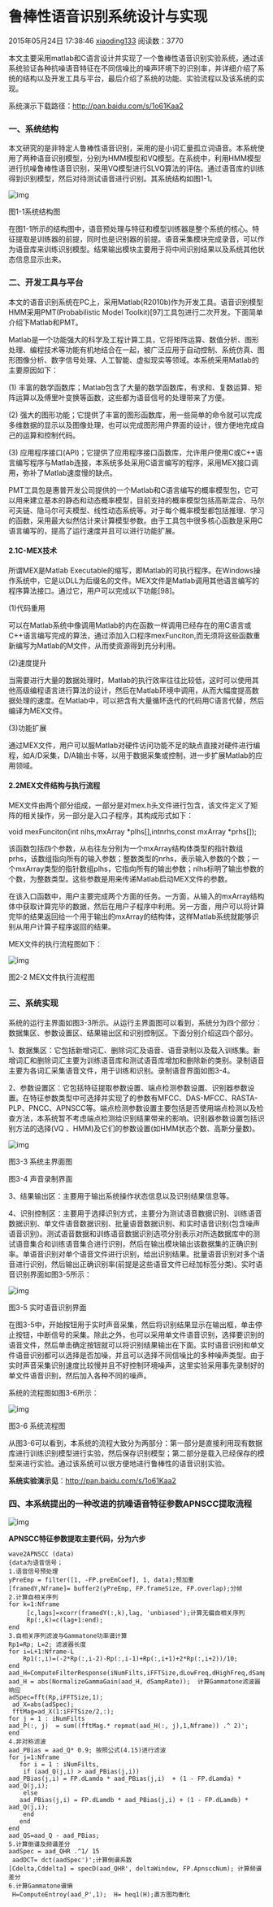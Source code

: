 # 鲁棒性语音识别系统设计与实现

2015年05月24日 17:38:46 [xiaoding133](https://me.csdn.net/xiaoding133) 阅读数：3770



​              本文主要采用matlab和C语言设计并实现了一个鲁棒性语音识别实验系统，通过该系统验证各种抗噪语音特征在不同信噪比的噪声环境下的识别率，并详细介绍了系统的结构以及开发工具与平台，最后介绍了系统的功能、实验流程以及该系统的实现。

系统演示下载路径：<http://pan.baidu.com/s/1o61Kaa2>



### 一、系统结构



​        本文研究的是非特定人鲁棒性语音识别，采用的是小词汇量孤立词语音。本系统使用了两种语音识别模型，分别为HMM模型和VQ模型。在系统中，利用HMM模型进行抗噪鲁棒性语音识别，采用VQ模型进行SLVQ算法的评估。通过语音库的训练得到识别模型，然后对待测试语音进行识别。其系统结构如图1-1。

![img](https://img-blog.csdn.net/20150524170919670)



图1-1系统结构图

在图1-1所示的结构图中，语音预处理与特征和模型训练器是整个系统的核心。特征提取是训练器的前提，同时也是识别器的前提。语音采集模块完成录音，可以作为语音库来训练识别模型。结果输出模块主要用于将中间识别结果以及系统其他状态信息显示出来。

### 二、开发工具与平台



本文的语音识别系统在PC上，采用Matlab(R2010b)作为开发工具。语音识别模型HMM采用PMT(Probabilistic Model Toolkit)[97]工具包进行二次开发。下面简单介绍下Matlab和PMT。

Matlab是一个功能强大的科学及工程计算工具，它将矩阵运算、数值分析、图形处理、编程技术等功能有机地结合在一起，被广泛应用于自动控制、系统仿真、图形图像分析、数字信号处理、人工智能、虚拟现实等领域。本系统采用Matlab的主要原因如下：

(1) 丰富的数学函数库；Matlab包含了大量的数学函数库，有求和、复数运算、矩阵运算以及傅里叶变换等函数，这些都为语音信号的处理带来了方便。

(2) 强大的图形功能；它提供了丰富的图形函数库，用一些简单的命令就可以完成多维数据的显示以及图像处理，也可以完成图形用户界面的设计，很方便地完成自己的运算和控制代码。

(3) 应用程序接口(API)；它提供了应用程序接口函数库，允许用户使用C或C++语言编写程序与Matlab连接，本系统多处采用C语言编写的程序，采用MEX接口调用，弥补了Matlab速度慢的缺点。

PMT工具包是惠普开发公司提供的一个Matlab和C语言编写的概率模型包，它可以用来建立基本的静态和动态概率模型，目前支持的概率模型包括高斯混合、马尔可夫链、隐马尔可夫模型、线性动态系统等。对于每个概率模型都包括推理、学习的函数，采用最大似然估计来计算模型参数。由于工具包中很多核心函数是采用C语言编写的，提高了运行速度并且可以进行功能扩展。

#### 2.1C-MEX技术

所谓MEX是Matlab Executable的缩写，即Matlab的可执行程序。在Windows操作系统中，它是以DLL为后缀名的文件。MEX文件是Matlab调用其他语言编写的程序算法接口。通过它，用户可以完成以下功能[98]。

(1)代码重用

可以在Matlab系统中像调用Matlab的内在函数一样调用已经存在的用C语言或C++语言编写完成的算法，通过添加入口程序mexFunciton,而无须将这些函数重新编写为Matlab的M文件，从而使资源得到充分利用。

(2)速度提升

当需要进行大量的数据处理时，Matlab的执行效率往往比较低，这时可以使用其他高级编程语言进行算法的设计，然后在Matlab环境中调用，从而大幅度提高数据处理的速度。在Matlab中，可以把含有大量循环迭代的代码用C语言代替，然后编译为MEX文件。

(3)功能扩展

通过MEX文件，用户可以服Matlab对硬件访问功能不足的缺点直接对硬件进行编程，如A/D采集，D/A输出卡等，以用于数据采集或控制，进一步扩展Matlab的应用领域。



#### 2.2MEX文件结构与执行流程

MEX文件由两个部分组成，一部分是对mex.h头文件进行包含，该文件定义了矩阵的相关操作，另一部分是入口子程序，其构成形式如下：

void  mexFunciton(int nlhs,mxArray *plhs[],intnrhs,const mxArray *prhs[]);

该函数包括四个参数，从右往左分别为一个mxArray结构体类型的指针数组prhs，该数组指向所有的输入参数；整数类型的nrhs，表示输入参数的个数；一个mxArray类型的指针数组plhs，它指向所有的输出参数；nlhs标明了输出参数的个数，为整数类型。这些参数是用来传递Matlab启动MEX文件的参数。

在该入口函数中，用户主要完成两个方面的任务。一方面，从输入的mxArray结构体中获取计算完毕的数据，然后在用户子程序中利用。另一方面，用户可以将计算完毕的结果返回给一个用于输出的mxArray的结构体，这样Matlab系统就能够识别从用户计算子程序返回的结果。

 MEX文件的执行流程图如下：

![img](https://img-blog.csdn.net/20150524171402997)

图2-2 MEX文件执行流程图

## 

### 三、系统实现

系统的运行主界面如图3-3所示。从运行主界面图可以看到，系统分为四个部分：数据集区、参数设置区、结果输出区和识别控制区。下面分别介绍这四个部分。

1、数据集区：它包括新增词汇、删除词汇及语音、语音录制以及载入训练集。新增词汇和删除词汇主要为训练语音库和测试语音库增加和删除新的类别。录制语音主要为各词汇采集语音文件，用于训练和识别。录制语音界面如图3-4。

2、参数设置区：它包括特征提取参数设置、端点检测参数设置、识别器参数设置。在特征参数类型中可选择并实现了的参数有MFCC、DAS-MFCC、RASTA-PLP、PNCC、APNSCC等。端点检测参数设置主要包括是否使用端点检测以及检查方法，本系统暂不考虑端点检测给识别结果带来的影响。识别器参数设置包括识别方法的选择(VQ 、HMM)及它们的参数设置(如HMM状态个数、高斯分量数)。

![img](https://img-blog.csdn.net/20150524171813331)



图3-3 系统主界面图







图3-4 声音录制界面



3、结果输出区：主要用于输出系统操作状态信息以及识别结果信息等。

4、识别控制区：主要用于选择识别方式，主要分为测试语音数据识别、训练语音数据识别、单文件语音数据识别、批量语音数据识别、和实时语音识别(包含噪声语音识别)。测试语音数据和训练语音数据识别选项分别表示对所选数据库中的测试语音集合和训练语音集合进行识别，然后在输出模块输出该数据集的正确识别率。单语音识别对单个语音文件进行识别，给出识别结果。批量语音识别对多个语音进行识别，然后输出正确识别率(前提是这些语音文件已经加标签分类)。实时语音识别界面如图3-5所示：

![img](https://img-blog.csdn.net/20150524172123293)



图3-5 实时语音识别界面



在图3-5中，开始按钮用于实时声音采集，然后将识别结果显示在输出框，单击停止按钮，中断信号的采集。除此之外，也可以采用单文件语音识别，选择要识别的语音文件，然后单击确定按钮就可以将识别结果输出在下面。实时语音识别和单文件语音识别都可以选择是否加噪，并且可以选择不同信噪比的多种噪声类型。由于实时声音采集识别速度比较慢并且不好控制环境噪声，这里实验采用事先录制好的单文件语音识别，然后加入各种不同的噪声。



系统的流程图如图3-6所示：

![img](https://img-blog.csdn.net/20150524172455509)



图3-6 系统流程图

从图3-6可以看到，本系统的流程大致分为两部分：第一部分是直接利用现有数据库进行训练识别模型进行实验，然后保存识别模型；第二部分是载入已经保存的模型来进行实验。通过该系统可以很方便地进行鲁棒性的语音识别实验。



**系统实验演示见**：<http://pan.baidu.com/s/1o61Kaa2>



### 四、本系统提出的一种改进的抗噪语音特征参数APNSCC提取流程

![img](https://img-blog.csdn.net/20160629235442869)



**APNSCC特征参数提取主要代码，分为六步**

```vbscript
wave2APNSCC (data)
{data为语音信号；
1.语音信号预处理
yPreEmp = filter([1, -FP.preEmCoef], 1, data);预加重
[framedY,Nframe]= buffer2(yPreEmp, FP.frameSize, FP.overlap);分帧
2.计算自相关序列
for k=1:Nframe
     [c,lags]=xcorr(framedY(:,k),lag, 'unbiased');计算无偏自相关序列
     Rp(:,k)=c(lag+1:end);
end
3.自相关序列滤波与Gammatone功率谱计算
Rp1=Rp; L=2; 滤波器长度 
for i=L+1:Nframe-L
    Rp1(:,i)=(-2*Rp(:,i-2)-Rp(:,i-1)+Rp(:,i+1)+2*Rp(:,i+2))/10;
end
aad_H=ComputeFilterResponse(iNumFilts,iFFTSize,dLowFreq,dHighFreq,dSampRate);
aad_H = abs(NormalizeGammaGain(aad_H, dSampRate));  计算Gammatone滤波器响应
adSpec=fft(Rp,iFFTSize,1);
 ad_X=abs(adSpec);
 fftMag=ad_X(1:iFFTSize/2,:);
for j = 1 : iNumFilts
aad_P(:, j)  = sum((fftMag.* repmat(aad_H(:, j),1,Nframe)) .^ 2)'; 
end
4.非对称滤波
aad_PBias = aad_Q* 0.9; 按照公式(4.15)进行滤波
for j=1:Nframe
   for i = 1 : iNumFilts,   
    if (aad_Q(j,i) > aad_PBias(j,i))
aad_PBias(j,i) = FP.dLamda * aad_PBias(j,i)  + (1 - FP.dLamda) * aad_Q(j,i);
    else
   aad_PBias(j,i) = FP.dLamdb * aad_PBias(j,i) + (1 - FP.dLamdb) * aad_Q(j,i);
    end
   end
end
aad_QS=aad_Q - aad_PBias; 
5.计算倒谱及频谱差分
aadSpec = aad_QHR .^1/ 15
 aadDCT= dct(aadSpec')';计算倒谱系数
[Cdelta,Cddelta] = specD(aad_QHR', deltaWindow, FP.ApnsccNum); 计算频谱差分
6.计算Gammatone谱熵
 H=ComputeEntroy(aad_P',1);  H= heq1(H);直方图均衡化
```